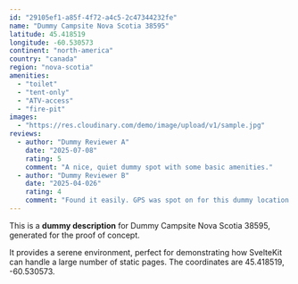 ```yaml
---
id: "29105ef1-a85f-4f72-a4c5-2c47344232fe"
name: "Dummy Campsite Nova Scotia 38595"
latitude: 45.418519
longitude: -60.530573
continent: "north-america"
country: "canada"
region: "nova-scotia"
amenities:
  - "toilet"
  - "tent-only"
  - "ATV-access"
  - "fire-pit"
images:
  - "https://res.cloudinary.com/demo/image/upload/v1/sample.jpg"
reviews:
  - author: "Dummy Reviewer A"
    date: "2025-07-08"
    rating: 5
    comment: "A nice, quiet dummy spot with some basic amenities."
  - author: "Dummy Reviewer B"
    date: "2025-04-026"
    rating: 4
    comment: "Found it easily. GPS was spot on for this dummy location."
---
```


This is a **dummy description** for Dummy Campsite Nova Scotia 38595, generated for the proof of concept.

It provides a serene environment, perfect for demonstrating how SvelteKit can handle a large number of static pages. The coordinates are 45.418519, -60.530573.
